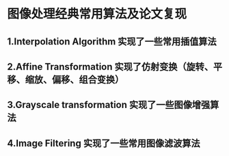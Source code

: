 # 图像处理经典常用算法及论文复现 
## 1.Interpolation Algorithm 实现了一些常用插值算法
## 2.Affine Transformation 实现了仿射变换（旋转、平移、缩放、偏移、组合变换）
## 3.Grayscale transformation 实现了一些图像增强算法
## 4.Image Filtering 实现了一些常用图像滤波算法

